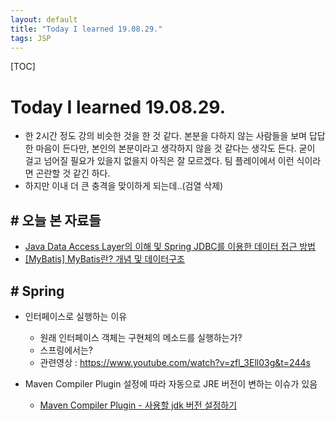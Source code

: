 ```yaml
---
layout: default
title: "Today I learned 19.08.29."
tags: JSP
---
```

[TOC]

# Today I learned 19.08.29.
- 한 2시간 정도 강의 비슷한 것을 한 것 같다. 본분을 다하지 않는 사람들을 보며 답답한 마음이 든다만, 본인의 본분이라고 생각하지 않을 것 같다는 생각도 든다. 굳이 걸고 넘어질 필요가 있을지 없을지 아직은 잘 모르겠다. 팀 플레이에서 이런 식이라면 곤란할 것 같긴 하다.
- 하지만 이내 더 큰 충격을 맞이하게 되는데..(검열 삭제)

## # 오늘 본 자료들
- [Java Data Access Layer의 이해 및 Spring JDBC를 이용한 데이터 접근 방법](https://gmlwjd9405.github.io/2018/05/15/setting-for-db-programming.html)
- [[MyBatis] MyBatis란? 개념 및 데이터구조](https://khj93.tistory.com/entry/MyBatis-MyBatis%EB%9E%80-%EA%B0%9C%EB%85%90-%EB%B0%8F-%ED%95%B5%EC%8B%AC-%EC%A0%95%EB%A6%AC)

## # Spring
- 인터페이스로 실행하는 이유
	- 원래 인터페이스 객체는 구현체의 메소드를 실행하는가?
	- 스프링에서는?
	- 관련영상 : <https://www.youtube.com/watch?v=zfl_3Ell03g&t=244s>

- Maven Compiler Plugin 설정에 따라 자동으로 JRE 버전이 변하는 이슈가 있음
	- [Maven Compiler Plugin - 사용할 jdk 버전 설정하기](https://www.lesstif.com/pages/viewpage.action?pageId=14745653#)